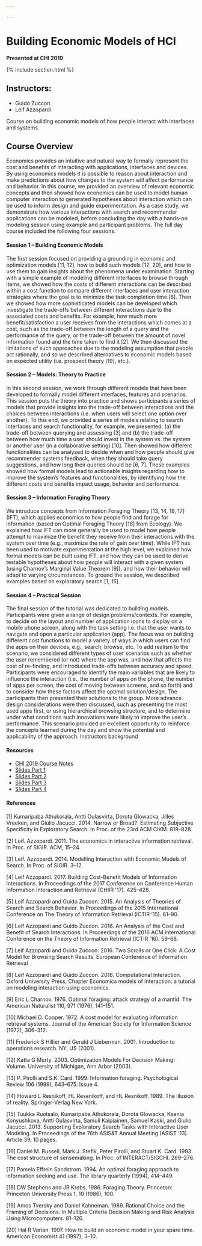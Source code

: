 ```yaml
---

---
```


# Building Economic Models of HCI

**Presented at CHI 2019**

{% include section.html %}

## Instructors:

- Guido Zuccon
- Leif Azzopardi

Course on building economic models of how people interact with interfaces and systems.

## Course Overview

Economics provides an intuitive and natural way to formally represent the cost and benefits of interacting with applications, interfaces and devices. By using economics models it is possible to reason about interaction and make predictions about how changes to the system will affect performance and behavior. In this course, we provided an overview of relevant economic concepts and then showed how economics can be used to model human computer interaction to generated hypotheses about interaction which can be used to inform design and guide experimentation. As a case study, we demonstrate how various interactions with search and recommender applications can be modeled, before concluding the day with a hands-on modeling session using example and participant problems. The full day course included the following four sessions.

#### Session 1 – Building Economic Models

The first session focused on providing a grounding in economic and optimization models [11, 12], how to build such models [12, 20], and how to use them to gain insights about the phenomena under examination. Starting with a simple example of modeling different interfaces to browse through items, we showed how the costs of different interactions can be described within a cost function to compare different interfaces and user interaction strategies where the goal is to minimize the task completion time [8]. Then we showed how more sophisticated models can be developed which investigate the trade-offs between different interactions due to the associated costs and benefits. For example, how much more benefit/satisfaction a user receives from the interactions which comes at a cost, such as the trade-off between the length of a query and the performance of the query, or the trade-off between the amount of novel information found and the time taken to find it [2]. We then discussed the limitations of such approaches due to the modeling assumption that people act rationally, and so we described alternatives to economic models based on expected utility (i.e. prospect theory [19], etc.).

#### Session 2 – Models: Theory to Practice

In this second session, we work through different models that have been developed to formally model different interfaces, features and scenarios. This session puts the theory into practice and shows participants a series of models that provide insights into the trade-off between interactions and the choices between interactions (i.e. when users will select one option over another). To this end, we provided a series of models relating to search interfaces and search functionality, for example, we presented: (a) the trade-off between querying and assessing [3] and (b) the trade-off between how much time a user should invest in the system vs. the system or another user (in a collaborative setting) [10]. Then showed how different functionalities can be analyzed to decide when and how people should give recommender systems feedback, when they should take query suggestions, and how long their queries should be [6, 7]. These examples showed how formal models lead to actionable insights regarding how to improve the system’s features and functionalities, by identifying how the different costs and benefits impact usage, behavior and performance.

#### Session 3 – Information Foraging Theory

We introduce concepts from Information Foraging Theory [13, 14, 16, 17] (IFT), which applies economics to how people find and forage for information (based on Optimal Foraging Theory [18] from Ecology). We explained how IFT can more generally be used to model how people attempt to maximize the benefit they receive from their interactions with the system over time (e.g., maximize the rate of gain over time). While IFT has been used to motivate experimentation at the high level, we explained how formal models can be built using IFT, and how they can be used to derive testable hypotheses about how people will interact with a given system (using Charnov’s Marginal Value Theorem [9]), and how their behavior will adapt to varying circumstances. To ground the session, we described examples based on exploratory search [1, 15].

#### Session 4 – Practical Session

The final session of the tutorial was dedicated to building models. Participants were given a range of design problems/contexts. For example, to decide on the layout and number of application icons to display on a mobile phone screen, along with the task setting i.e. that the user wants to navigate and open a particular application (app). The focus was on building different cost functions to model a variety of ways in which users can find the apps on their devices, e.g., search, browse, etc. To add realism to the scenario, we considered different types of user scenarios such as whether the user remembered (or not) where the app was, and how that affects the cost of re-finding, and introduced trade-offs between accuracy and speed. Participants were encouraged to identify the main variables that are likely to influence the interaction (i.e., the number of apps on the phone, the number of apps per screen, the cost of moving between screens, and so forth) and to consider how these factors affect the optimal solution/design. The participants then presented their solutions to the group. More advance design considerations were then discussed, such as presenting the most used apps first, or using hierarchical browsing structure, and to determine under what conditions such innovations were likely to improve the user’s performance. This scenario provided an excellent opportunity to reinforce the concepts learned during the day and show the potential and applicability of the approach. Instructors background

#### Resources

- [CHI 2019 Course Notes](https://ielab.io/publications/pdfs/c19-building-economic-models-at-chi2019.pdf)
- [Slides Part 1](https://ielab.io/files/1-bemchi-tutorial-introduction.pdf)
- [Slides Part 2](https://ielab.io/files/2-bemchi-tutorial-models.pdf)
- [Slides Part 3](https://ielab.io/files/3-bemchi-tutorial-foraging-theory.pdf)
- [Slides Part 4](https://ielab.io/files/4-bemchi-tutorial-building-models.pdf)

#### References

[1] Kumaripaba Athukorala, Antti Oulasvirta, Dorota Glowacka, Jilles Vreeken, and Giulio Jacucci. 2014. Narrow or Broad?: Estimating Subjective Specificity in Exploratory Search. In Proc. of the 23rd ACM CIKM. 819–828.

[2] Leif. Azzopardi. 2011. The economics in interactive information retrieval. In Proc. of SIGIR. ACM, 15–24.

[3] Leif. Azzopardi. 2014. Modelling Interaction with Economic Models of Search. In Proc. of SIGIR. 3–12.

[4] Leif Azzopardi. 2017. Building Cost-Benefit Models of Information Interactions. In Proceedings of the 2017 Conference on Conference Human Information Interaction and Retrieval (CHIIR ’17). 425–428.

[5] Leif Azzopardi and Guido Zuccon. 2015. An Analysis of Theories of Search and Search Behavior. In Proceedings of the 2015 International Conference on The Theory of Information Retrieval (ICTIR ’15). 81–90.

[6] Leif Azzopardi and Guido Zuccon. 2016. An Analysis of the Cost and Benefit of Search Interactions. In Proceedings of the 2016 ACM International Conference on the Theory of Information Retrieval (ICTIR ’16). 59–68.

[7] Leif Azzopardi and Guido Zuccon. 2016. Two Scrolls or One Click: A Cost Model for Browsing Search Results. European Conference of Information Retrieval

[8] Leif Azzopardi and Guido Zuccon. 2018. Computational Interaction. Oxford University Press, Chapter Economics models of interaction: a tutorial on modeling interaction using economics.

[9] Eric L Charnov. 1976. Optimal foraging: attack strategy of a mantid. The American Naturalist 110, 971 (1976), 141–151.

[10] Michael D. Cooper. 1972. A cost model for evaluating information retrieval systems. Journal of the American Society for Information Science (1972), 306–312.

[11] Frederick S Hillier and Gerald J Lieberman. 2001. Introduction to operations research. NY, US (2001).

[12] Katta G Murty. 2003. Optimization Models For Decision Making: Volume. University of Michigan, Ann Arbor (2003).

[13] P. Pirolli and S.K. Card. 1999. Information foraging. Psychological Review 106 (1999), 643–675. Issue 4.

[14] Howard L Resnikoff, HL Resenikoff, and HL Resnikoff. 1989. The illusion of reality. Springer-Verlag New York.

[15] Tuukka Ruotsalo, Kumaripaba Athukorala, Dorota Glowacka, Ksenia Konyushkova, Antti Oulasvirta, Samuli Kaipiainen, Samuel Kaski, and Giulio Jacucci. 2013. Supporting Exploratory Search Tasks with Interactive User Modeling. In Proceedings of the 76th ASIS&T Annual Meeting (ASIST ’13). Article 39, 10 pages.

[16] Daniel M. Russell, Mark J. Stefik, Peter Pirolli, and Stuart K. Card. 1993. The cost structure of sensemaking. In Proc. of INTERACT/SIGCHI. 269–276.

[17] Pamela Effrein Sandstrom. 1994. An optimal foraging approach to information seeking and use. The library quarterly (1994), 414–449.

[18] DW Stephens and JR Krebs. 1986. Foraging Theory. Princeton: Princeton University Press 1, 10 (1986), 100.

[19] Amos Tversky and Daniel Kahneman. 1989. Rational Choice and the Framing of Decisions. In Multiple Criteria Decision Making and Risk Analysis Using Microcomputers. 81–126.

[20] Hal R Varian. 1997. How to build an economic model in your spare time. American Economist 41 (1997), 3–10.